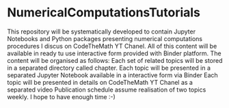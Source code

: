 # NumericalComputationsTutorials
This repository will be systematically developed to contain Jupyter Notebooks and Python packages presenting numerical computations procedures I discus on CodeTheMath YT Chanel. All of this content will be available in ready tu use interactive form provided with Binder platform. The content will be organised as follows: Each set of related topics will be stored in a separated directory called chapter. Each topic will be presented in a separated Jupyter Notebook available in a interactive form via Binder Each topic will be presented in details on CodeTheMath YT Chanel as a separated video Publication schedule assume realisation of two topics weekly. I hope to have enough time :-) 
